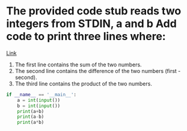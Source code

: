 # The provided code stub reads two integers from STDIN, a and b Add code to print three lines where:
[Link](https://www.hackerrank.com/challenges/python-arithmetic-operators/problem?isFullScreen=true)
1. The first line contains the sum of the two numbers.<br>
2. The second line contains the difference of the two numbers (first - second).<br>
3. The third line contains the product of the two numbers.<br>

```python
if __name__ == '__main__':
    a = int(input())
    b = int(input())
    print(a+b)
    print(a-b)
    print(a*b)
```
